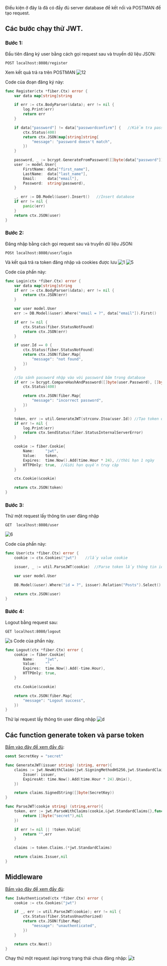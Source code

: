 Điều kiện ở đây là đã có đầy đủ server database để kết nối và POSTMAN để tạo request.

## Các bước chạy thử JWT.

### Bước 1:

Đầu tiên đăng ký user bằng cách gọi request sau và truyền dữ liệu JSON:

```
POST localhost:8080/register
```
Xem kết quả trả ra trên POSTMAN
![12](https://techmaster.vn/media/static/bm0tmgk51co4vclgfvu0/c41an4c51co7eb8irtog)

Code của đoạn đăng ký này:
```go
func Register(ctx *fiber.Ctx) error {
	var data map[string]string

	if err := ctx.BodyParser(&data); err != nil {
		log.Print(err)
		return err
	}

	if data["password"] != data["passwordconfirm"] {   //Kiểm tra password có match ko
		ctx.Status(400)
		return ctx.JSON(map[string]string{
			"message": "password doesn't match",
		})
	}

	password, _ := bcrypt.GenerateFromPassword([]byte(data["password"]), 14)   //Mã hóa pass
	user := model.User{
		FirstName: data["first_name"],
		LastName:  data["last_name"],
		Email:     data["email"],
		Password:  string(password),
	}

	_, err := DB.Model(&user).Insert()   //Insert database
	if err != nil {
		panic(err)
	}
	return ctx.JSON(user)
}
```

### Bước 2:
Đăng nhập bằng cách gọi request sau và truyền dữ liệu JSON:
```
POSt localhost:8080/user/login
```
Và kết quả trả ra token đăng nhập và cookies được lưu
![1](https://techmaster.vn/media/static/bm0tmgk51co4vclgfvu0/c41aqms51co7eb8irtp0)
![5](https://techmaster.vn/media/static/bm0tmgk51co4vclgfvu0/c41auks51co7eb8irtpg)

Code của phần này:
```go
func Login(ctx *fiber.Ctx) error {
	var data map[string]string
	if err := ctx.BodyParser(&data); err != nil {
		return ctx.JSON(err)
	}

	var user model.User
	err := DB.Model(&user).Where("email = ?", data["email"]).First()

	if err != nil {
		ctx.Status(fiber.StatusNotFound)
		return ctx.JSON(err)
	}

	if user.Id == 0 {
		ctx.Status(fiber.StatusNotFound)
		return ctx.JSON(fiber.Map{
			"message": "not found",
		})
	}

	//So sánh password nhập vào với password băm trong database
	if err := bcrypt.CompareHashAndPassword([]byte(user.Password), []byte(data["password"])); err != nil {
		ctx.Status(400)

		return ctx.JSON(fiber.Map{
			"message": "incorrect password",
		})
	}

	token, err := util.GenerateJWT(strconv.Itoa(user.Id)) //Tạo token đăng nhập
	if err != nil {
		log.Print(err)
		return ctx.SendStatus(fiber.StatusInternalServerError)
	}

	cookie := fiber.Cookie{ 
		Name:     "jwt",  
		Value:    token, 
		Expires:  time.Now().Add(time.Hour * 24), //thời hạn 1 ngày
		HTTPOnly: true,  //Giới hạn quyền truy cập
	}

	ctx.Cookie(&cookie)

	return ctx.JSON(token)
}
```

### Bước 3:
Thử một request lấy thông tin user đăng nhập
```
GET  localhost:8080/user
```
![6](https://techmaster.vn/media/static/bm0tmgk51co4vclgfvu0/c41b04451co7eb8irtq0)

Code của phần này:
```go
func User(ctx *fiber.Ctx) error {
	cookie := ctx.Cookies("jwt")	//lấy value cookie

	issuer, _ := util.ParseJWT(cookie)	//Parse token lấy thông tin id của user đăng nhập

	var user model.User

	DB.Model(&user).Where("id = ?", issuer).Relation("Posts").Select()

	return ctx.JSON(user)
}
```

### Bước 4: 
Logout bằng request sau:
```
GET localhost:8080/logout
```
![s](https://techmaster.vn/media/static/bm0tmgk51co4vclgfvu0/c41b1rs51co7eb8irtqg)
Code của phần này.
```go
func Logout(ctx *fiber.Ctx) error {
	cookie := fiber.Cookie{
		Name:     "jwt",
		Value:    "",
		Expires:  time.Now().Add(-time.Hour),
		HTTPOnly: true,
	}

	ctx.Cookie(&cookie)

	return ctx.JSON(fiber.Map{
		"message": "Logout success",
	})
}
```
Thử lại request lấy thông tin user đăng nhập
![d](https://techmaster.vn/media/static/bm0tmgk51co4vclgfvu0/c41b37k51co7eb8irtr0)

## Các function generate token và parse token
[Bấm vào đây để xem đầy đủ](./util/jwt.go):
```go
const SecretKey = "secret"

func GenerateJWT(issuer string) (string, error){	
	claims := jwt.NewWithClaims(jwt.SigningMethodHS256,jwt.StandardClaims{
		Issuer: issuer,
		ExpiresAt: time.Now().Add(time.Hour * 24).Unix(),
	})

	return claims.SignedString([]byte(SecretKey))
}
```
```go
func ParseJWT(cookie string) (string,error){
	token, err := jwt.ParseWithClaims(cookie,&jwt.StandardClaims{},func(token *jwt.Token) (interface{}, error) {
		return []byte("secret"),nil
	})

	if err != nil || !token.Valid{
		return "",err
	}

	claims := token.Claims.(*jwt.StandardClaims)

	return claims.Issuer,nil
}
```

## Middleware
[Bấm vào đây để xem đầy đủ](./util/jwt.go):
```go
func IsAuthenticated(ctx *fiber.Ctx) error {
	cookie := ctx.Cookies("jwt")

	if _, err := util.ParseJWT(cookie); err != nil {
		ctx.Status(fiber.StatusUnauthorized)
		return ctx.JSON(fiber.Map{
			"message": "unauthenticated",
		})
	}

	return ctx.Next()
}
```
Chạy thử một request /api trong trạng thái chưa đăng nhập:
![t](https://techmaster.vn/media/static/bm0tmgk51co4vclgfvu0/c41b6j451co7eb8irtrg)

